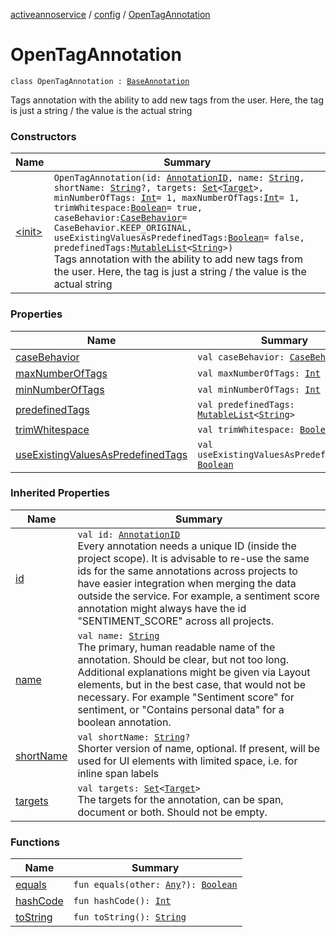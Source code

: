 [activeannoservice](../../index.md) / [config](../index.md) / [OpenTagAnnotation](./index.md)

# OpenTagAnnotation

`class OpenTagAnnotation : `[`BaseAnnotation`](../-base-annotation/index.md)

Tags annotation with the ability to add new tags from the user. Here, the tag is just a string / the value is the actual string

### Constructors

| Name | Summary |
|---|---|
| [&lt;init&gt;](-init-.md) | `OpenTagAnnotation(id: `[`AnnotationID`](../-annotation-i-d.md)`, name: `[`String`](https://kotlinlang.org/api/latest/jvm/stdlib/kotlin/-string/index.html)`, shortName: `[`String`](https://kotlinlang.org/api/latest/jvm/stdlib/kotlin/-string/index.html)`?, targets: `[`Set`](https://kotlinlang.org/api/latest/jvm/stdlib/kotlin.collections/-set/index.html)`<`[`Target`](../-target.md)`>, minNumberOfTags: `[`Int`](https://kotlinlang.org/api/latest/jvm/stdlib/kotlin/-int/index.html)` = 1, maxNumberOfTags: `[`Int`](https://kotlinlang.org/api/latest/jvm/stdlib/kotlin/-int/index.html)` = 1, trimWhitespace: `[`Boolean`](https://kotlinlang.org/api/latest/jvm/stdlib/kotlin/-boolean/index.html)` = true, caseBehavior: `[`CaseBehavior`](../-case-behavior/index.md)` = CaseBehavior.KEEP_ORIGINAL, useExistingValuesAsPredefinedTags: `[`Boolean`](https://kotlinlang.org/api/latest/jvm/stdlib/kotlin/-boolean/index.html)` = false, predefinedTags: `[`MutableList`](https://kotlinlang.org/api/latest/jvm/stdlib/kotlin.collections/-mutable-list/index.html)`<`[`String`](https://kotlinlang.org/api/latest/jvm/stdlib/kotlin/-string/index.html)`>)`<br>Tags annotation with the ability to add new tags from the user. Here, the tag is just a string / the value is the actual string |

### Properties

| Name | Summary |
|---|---|
| [caseBehavior](case-behavior.md) | `val caseBehavior: `[`CaseBehavior`](../-case-behavior/index.md) |
| [maxNumberOfTags](max-number-of-tags.md) | `val maxNumberOfTags: `[`Int`](https://kotlinlang.org/api/latest/jvm/stdlib/kotlin/-int/index.html) |
| [minNumberOfTags](min-number-of-tags.md) | `val minNumberOfTags: `[`Int`](https://kotlinlang.org/api/latest/jvm/stdlib/kotlin/-int/index.html) |
| [predefinedTags](predefined-tags.md) | `val predefinedTags: `[`MutableList`](https://kotlinlang.org/api/latest/jvm/stdlib/kotlin.collections/-mutable-list/index.html)`<`[`String`](https://kotlinlang.org/api/latest/jvm/stdlib/kotlin/-string/index.html)`>` |
| [trimWhitespace](trim-whitespace.md) | `val trimWhitespace: `[`Boolean`](https://kotlinlang.org/api/latest/jvm/stdlib/kotlin/-boolean/index.html) |
| [useExistingValuesAsPredefinedTags](use-existing-values-as-predefined-tags.md) | `val useExistingValuesAsPredefinedTags: `[`Boolean`](https://kotlinlang.org/api/latest/jvm/stdlib/kotlin/-boolean/index.html) |

### Inherited Properties

| Name | Summary |
|---|---|
| [id](../-base-annotation/id.md) | `val id: `[`AnnotationID`](../-annotation-i-d.md)<br>Every annotation needs a unique ID (inside the project scope). It is advisable to re-use the same ids for the same annotations across projects to have easier integration when merging the data outside the service. For example, a sentiment score annotation might always have the id "SENTIMENT_SCORE" across all projects. |
| [name](../-base-annotation/name.md) | `val name: `[`String`](https://kotlinlang.org/api/latest/jvm/stdlib/kotlin/-string/index.html)<br>The primary, human readable name of the annotation. Should be clear, but not too long. Additional explanations might be given via Layout elements, but in the best case, that would not be necessary. For example "Sentiment score" for sentiment, or "Contains personal data" for a boolean annotation. |
| [shortName](../-base-annotation/short-name.md) | `val shortName: `[`String`](https://kotlinlang.org/api/latest/jvm/stdlib/kotlin/-string/index.html)`?`<br>Shorter version of name, optional. If present, will be used for UI elements with limited space, i.e. for inline span labels |
| [targets](../-base-annotation/targets.md) | `val targets: `[`Set`](https://kotlinlang.org/api/latest/jvm/stdlib/kotlin.collections/-set/index.html)`<`[`Target`](../-target.md)`>`<br>The targets for the annotation, can be span, document or both. Should not be empty. |

### Functions

| Name | Summary |
|---|---|
| [equals](equals.md) | `fun equals(other: `[`Any`](https://kotlinlang.org/api/latest/jvm/stdlib/kotlin/-any/index.html)`?): `[`Boolean`](https://kotlinlang.org/api/latest/jvm/stdlib/kotlin/-boolean/index.html) |
| [hashCode](hash-code.md) | `fun hashCode(): `[`Int`](https://kotlinlang.org/api/latest/jvm/stdlib/kotlin/-int/index.html) |
| [toString](to-string.md) | `fun toString(): `[`String`](https://kotlinlang.org/api/latest/jvm/stdlib/kotlin/-string/index.html) |
